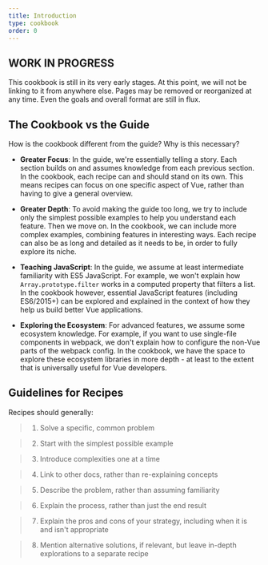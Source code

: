 ```yaml
---
title: Introduction
type: cookbook
order: 0
---
```


## WORK IN PROGRESS

<p class="tip">This cookbook is still in its very early stages. At this point, we will not be linking to it from anywhere else. Pages may be removed or reorganized at any time. Even the goals and overall format are still in flux.</p>

## The Cookbook vs the Guide

How is the cookbook different from the guide? Why is this necessary?

- __Greater Focus__: In the guide, we're essentially telling a story. Each section builds on and assumes knowledge from each previous section. In the cookbook, each recipe can and should stand on its own. This means recipes can focus on one specific aspect of Vue, rather than having to give a general overview.

- __Greater Depth__: To avoid making the guide too long, we try to include only the simplest possible examples to help you understand each feature. Then we move on. In the cookbook, we can include more complex examples, combining features in interesting ways. Each recipe can also be as long and detailed as it needs to be, in order to fully explore its niche.

- __Teaching JavaScript__: In the guide, we assume at least intermediate familiarity with ES5 JavaScript. For example, we won't explain how `Array.prototype.filter` works in a computed property that filters a list. In the cookbook however, essential JavaScript features (including ES6/2015+) can be explored and explained in the context of how they help us build better Vue applications.

- __Exploring the Ecosystem__: For advanced features, we assume some ecosystem knowledge. For example, if you want to use single-file components in webpack, we don't explain how to configure the non-Vue parts of the webpack config. In the cookbook, we have the space to explore these ecosystem libraries in more depth - at least to the extent that is universally useful for Vue developers.

## Guidelines for Recipes

Recipes should generally:

> 1. Solve a specific, common problem

> 2. Start with the simplest possible example

> 3. Introduce complexities one at a time

> 4. Link to other docs, rather than re-explaining concepts

> 5. Describe the problem, rather than assuming familiarity

> 6. Explain the process, rather than just the end result

> 7. Explain the pros and cons of your strategy, including when it is and isn't appropriate

> 8. Mention alternative solutions, if relevant, but leave in-depth explorations to a separate recipe

